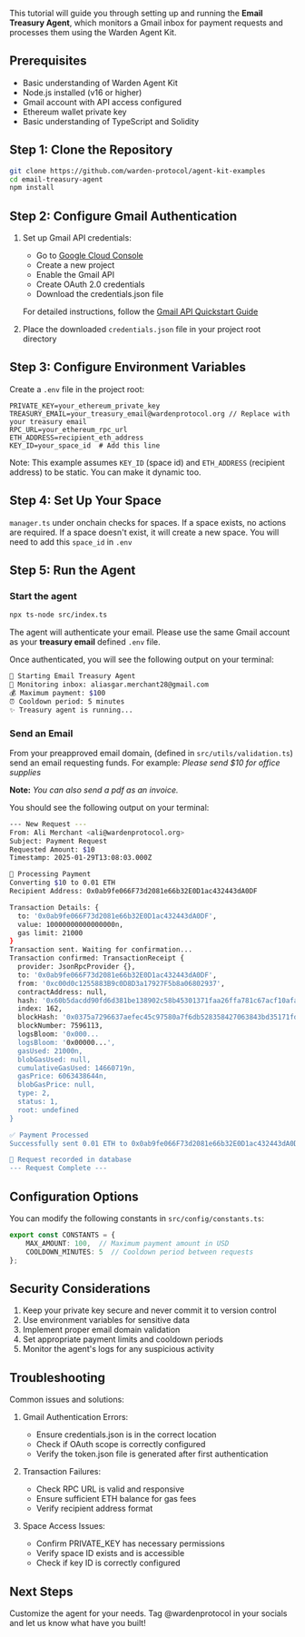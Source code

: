 This tutorial will guide you through setting up and running the **Email Treasury Agent**, which monitors a Gmail inbox for payment requests and processes them using the Warden Agent Kit.

## Prerequisites

- Basic understanding of Warden Agent Kit
- Node.js installed (v16 or higher)
- Gmail account with API access configured
- Ethereum wallet private key
- Basic understanding of TypeScript and Solidity

## Step 1: Clone the Repository

```bash
git clone https://github.com/warden-protocol/agent-kit-examples
cd email-treasury-agent
npm install
```

## Step 2: Configure Gmail Authentication

1. Set up Gmail API credentials:
   - Go to [Google Cloud Console](https://console.cloud.google.com)
   - Create a new project
   - Enable the Gmail API
   - Create OAuth 2.0 credentials
   - Download the credentials.json file

   For detailed instructions, follow the [Gmail API Quickstart Guide](https://developers.google.com/gmail/api/quickstart/nodejs)

2. Place the downloaded `credentials.json` file in your project root directory

## Step 3: Configure Environment Variables

Create a `.env` file in the project root:

```env
PRIVATE_KEY=your_ethereum_private_key
TREASURY_EMAIL=your_treasury_email@wardenprotocol.org // Replace with your treasury email
RPC_URL=your_ethereum_rpc_url
ETH_ADDRESS=recipient_eth_address
KEY_ID=your_space_id  # Add this line
```

Note: This example assumes `KEY_ID` (space id) and `ETH_ADDRESS` (recipient address) to be static. You can make it dynamic too.

## Step 4: Set Up Your Space

`manager.ts` under onchain checks for spaces. If a space exists, no actions are required. If a space doesn't exist, it will create a new space. You will need to add this `space_id` in `.env`

## Step 5: Run the Agent

### Start the agent

```bash
npx ts-node src/index.ts 
```

The agent will authenticate your email. Please use the same Gmail account as your **treasury email** defined `.env` file.

Once authenticated, you will see the following output on your terminal:

```bash
🚀 Starting Email Treasury Agent
📧 Monitoring inbox: aliasgar.merchant28@gmail.com
💰 Maximum payment: $100
⏰ Cooldown period: 5 minutes
✨ Treasury agent is running...
```

### Send an Email

From your preapproved email domain, (defined in `src/utils/validation.ts`) send an email requesting funds. For example: *Please send $10 for office supplies*

**Note:** *You can also send a pdf as an invoice.*

You should see the following output on your terminal:

```bash
--- New Request ---
From: Ali Merchant <ali@wardenprotocol.org>
Subject: Payment Request
Requested Amount: $10
Timestamp: 2025-01-29T13:08:03.000Z

🔄 Processing Payment
Converting $10 to 0.01 ETH
Recipient Address: 0x0ab9fe066F73d2081e66b32E0D1ac432443dA0DF

Transaction Details: {
  to: '0x0ab9fe066F73d2081e66b32E0D1ac432443dA0DF',
  value: 10000000000000000n,
  gas limit: 21000
}
Transaction sent. Waiting for confirmation...
Transaction confirmed: TransactionReceipt {
  provider: JsonRpcProvider {},
  to: '0x0ab9fe066F73d2081e66b32E0D1ac432443dA0DF',
  from: '0xc00d0c1255883B9c0D8D3a17927F5b8a06802937',
  contractAddress: null,
  hash: '0x60b5dacdd90fd6d381be138902c58b45301371faa26ffa781c67acf10afa56de',
  index: 162,
  blockHash: '0x0375a7296637aefec45c97580a7f6db528358427063843bd35171fdd79ba67c7',
  blockNumber: 7596113,
  logsBloom: '0x000...
  logsBloom: '0x00000...',
  gasUsed: 21000n,
  blobGasUsed: null,
  cumulativeGasUsed: 14660719n,
  gasPrice: 6063438644n,
  blobGasPrice: null,
  type: 2,
  status: 1,
  root: undefined
}

✅ Payment Processed
Successfully sent 0.01 ETH to 0x0ab9fe066F73d2081e66b32E0D1ac432443dA0DF. Transaction Hash: 0x60b5dacdd90fd6d381be138902c58b45301371faa26ffa781c67acf10afa56de

📝 Request recorded in database
--- Request Complete ---
```

## Configuration Options

You can modify the following constants in `src/config/constants.ts`:

```typescript
export const CONSTANTS = {
    MAX_AMOUNT: 100,  // Maximum payment amount in USD
    COOLDOWN_MINUTES: 5  // Cooldown period between requests
};
```

## Security Considerations

1. Keep your private key secure and never commit it to version control
2. Use environment variables for sensitive data
3. Implement proper email domain validation
4. Set appropriate payment limits and cooldown periods
5. Monitor the agent's logs for any suspicious activity

## Troubleshooting

Common issues and solutions:

1. Gmail Authentication Errors:
   - Ensure credentials.json is in the correct location
   - Check if OAuth scope is correctly configured
   - Verify the token.json file is generated after first authentication

2. Transaction Failures:
   - Check RPC URL is valid and responsive
   - Ensure sufficient ETH balance for gas fees
   - Verify recipient address format

3. Space Access Issues:
   - Confirm PRIVATE_KEY has necessary permissions
   - Verify space ID exists and is accessible
   - Check if key ID is correctly configured

## Next Steps

Customize the agent for your needs. Tag @wardenprotocol in your socials and let us know what have you built!
